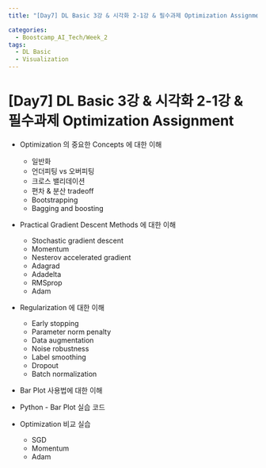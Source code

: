 ```yaml
---
title: "[Day7] DL Basic 3강 & 시각화 2-1강 & 필수과제 Optimization Assignment"

categories:
  - Boostcamp_AI_Tech/Week_2
tags:
  - DL Basic
  - Visualization
---
```


# [Day7] DL Basic 3강 & 시각화 2-1강 & 필수과제 Optimization Assignment

* Optimization 의 중요한 Concepts 에 대한 이해
  * 일반화
  * 언더피팅 vs 오버피팅
  * 크로스 밸리데이션
  * 편차 & 분산 tradeoff
  * Bootstrapping
  * Bagging and boosting
* Practical Gradient Descent Methods 에 대한 이해
  * Stochastic gradient descent
  * Momentum
  * Nesterov accelerated gradient
  * Adagrad
  * Adadelta
  * RMSprop
  * Adam
* Regularization 에 대한 이해
  * Early stopping
  * Parameter norm penalty
  * Data augmentation
  * Noise robustness
  * Label smoothing
  * Dropout
  * Batch normalization


* Bar Plot 사용법에 대한 이해
* Python - Bar Plot 실습 코드

* Optimization 비교 실습
  * SGD
  * Momentum
  * Adam





